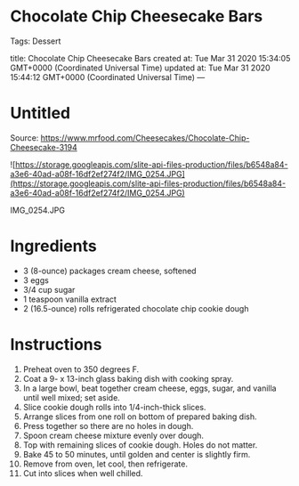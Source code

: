 # Chocolate Chip Cheesecake Bars

Tags: Dessert

title: Chocolate Chip Cheesecake Bars created at: Tue Mar 31 2020 15:34:05 GMT+0000 (Coordinated Universal Time) updated at: Tue Mar 31 2020 15:44:12 GMT+0000 (Coordinated Universal Time) —

# Untitled

Source: https://www.mrfood.com/Cheesecakes/Chocolate-Chip-Cheesecake-3194

![https://storage.googleapis.com/slite-api-files-production/files/b6548a84-a3e6-40ad-a08f-16df2ef274f2/IMG_0254.JPG](https://storage.googleapis.com/slite-api-files-production/files/b6548a84-a3e6-40ad-a08f-16df2ef274f2/IMG_0254.JPG)

IMG_0254.JPG

# Ingredients

- 3 (8-ounce) packages cream cheese, softened
- 3 eggs
- 3/4 cup sugar
- 1 teaspoon vanilla extract
- 2 (16.5-ounce) rolls refrigerated chocolate chip cookie dough

# Instructions

1. Preheat oven to 350 degrees F.
2. Coat a 9- x 13-inch glass baking dish with cooking spray.
3. In a large bowl, beat together cream cheese, eggs, sugar, and vanilla until well mixed; set aside.
4. Slice cookie dough rolls into 1/4-inch-thick slices.
5. Arrange slices from one roll on bottom of prepared baking dish.
6. Press together so there are no holes in dough.
7. Spoon cream cheese mixture evenly over dough.
8. Top with remaining slices of cookie dough. Holes do not matter.
9. Bake 45 to 50 minutes, until golden and center is slightly firm.
10. Remove from oven, let cool, then refrigerate.
11. Cut into slices when well chilled.